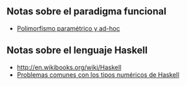 Notas sobre el paradigma funcional
----------------------------------

-   [Polimorfismo paramétrico y ad-hoc](polimorfismo-parametrico-y-ad-hoc.md)

Notas sobre el lenguaje Haskell
-------------------------------

-   <http://en.wikibooks.org/wiki/Haskell>
-   [Problemas comunes con los tipos numéricos de Haskell](problemas-comunes-con-los-tipos-numericos-de-haskell.md)

